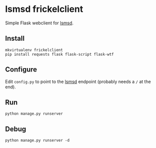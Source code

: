 # lsmsd frickelclient

Simple Flask webclient for [lsmsd][].

## Install

``` shell
mkvirtualenv frickelclient
pip install requests flask flask-script flask-wtf
```

## Configure

Edit `config.py` to point to the [lsmsd][] endpoint (probably needs a `/` at the end).

## Run

    python manage.py runserver

## Debug

    python manage.py runserver -d

[lsmsd]: https://github.com/openlab-aux/lsmsd
